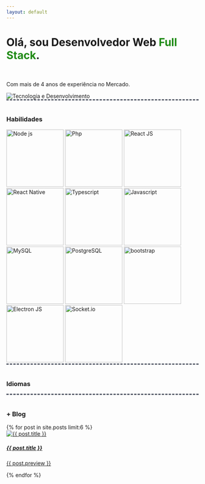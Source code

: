 ```yaml
---
layout: default
---
```

<div class="first-content d-flex flex-column flex-md-row justify-content-between"><div class="order-md-1 d-flex justify-content-center align-items-center first-step" ><div><h1>Olá, sou  Desenvolvedor Web <b style="color:#1e8a14;">Full Stack</b>.</h1><br/> <p>Com mais de 4 anos de experiência no Mercado.</p></div></div><div class="order-md-2 d-flex justify-content-center align-items-center first-step" ><img src="https://williambarros.com.br/assets/image/destaque.webp" class="first-step-image" alt="Tecnologia e Desenvolvimento"></div></div>

<div style="border-top:3px dashed #4b515f; width:100%;"><br/><h3>Habilidades</h3><div class="d-flex flex-row flex-nowrap overflow-auto justify-content-between w-100">
    
<img src="https://williambarros.com.br/assets/image/competencias/2.png" width="150" height="150" alt="Node js" />
  <img src="https://williambarros.com.br/assets/image/competencias/3.png" width="150" height="150" alt="Php" />
    <img src="https://williambarros.com.br/assets/image/competencias/4.png" width="150" height="150" alt="React JS" />
    <img src="https://williambarros.com.br/assets/image/competencias/5.png" width="150" height="150" alt="React Native" />
    <img src="https://williambarros.com.br/assets/image/competencias/6.png" width="150" height="150" alt="Typescript" />
    <img src="https://williambarros.com.br/assets/image/competencias/7.png" width="150" height="150" alt="Javascript" />
    <img src="https://williambarros.com.br/assets/image/competencias/8.png" width="150" height="150" alt="MySQL" />
    <img src="https://williambarros.com.br/assets/image/competencias/9.png" width="150" height="150" alt="PostgreSQL" />
    <img src="https://williambarros.com.br/assets/image/competencias/10.png" width="150" height="150" alt="bootstrap" />
     <img src="https://williambarros.com.br/assets/image/competencias/11.png" width="150" height="150" alt="Electron JS"/>
    <img src="https://williambarros.com.br/assets/image/competencias/12.png" width="150" height="150"  alt="Socket.io"/>
    
</div></div><div style="border-top:3px dashed #4b515f; width:100%;"><br/><h3>Idiomas</h3> </div> <div style="border-top:3px dashed #4b515f; width:100%;"><br/><h3> + Blog</h3> </div><div class="blog container" >{% for post in site.posts limit:6 %}<div class="card"><a href="{{ BASE_PATH }}{{ post.url }}" class="linkcard"><img src="{{ post.image }}" class="card-img-top " alt="{{ post.title }}" /><div class="card-body"><h5 class="card-title">{{ post.title }}</h5><p class="card-text">{{ post.preview }}</p></div></a></div>{% endfor %}</div>


               


         
           
